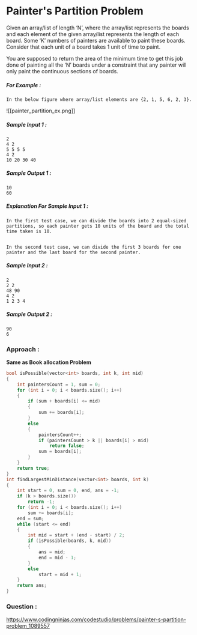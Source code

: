 # Painter's Partition Problem


Given an array/list of length ‘N’, where the array/list represents the boards and each element of the given array/list represents the length of each board. Some ‘K’ numbers of painters are available to paint these boards. Consider that each unit of a board takes 1 unit of time to paint.

You are supposed to return the area of the minimum time to get this job done of painting all the ‘N’ boards under a constraint that any painter will only paint the continuous sections of boards.

##### For Example :

```
In the below figure where array/list elements are {2, 1, 5, 6, 2, 3}.
```

![[painter_partition_ex.png]]


##### Sample Input 1 :

```
2
4 2
5 5 5 5
4 2
10 20 30 40
```

##### Sample Output 1 :

```
10
60
```

##### Explanation For Sample Input 1 :

```
In the first test case, we can divide the boards into 2 equal-sized partitions, so each painter gets 10 units of the board and the total time taken is 10.


In the second test case, we can divide the first 3 boards for one painter and the last board for the second painter.
```

##### Sample Input 2 :

```
2
2 2
48 90
4 2
1 2 3 4
```

##### Sample Output 2 :

```
90
6
```



### Approach :

**Same as Book allocation Problem**

```C++
bool isPossible(vector<int> boards, int k, int mid)
{
    int paintersCount = 1, sum = 0;
    for (int i = 0; i < boards.size(); i++)
    {
        if (sum + boards[i] <= mid)
        {
            sum += boards[i];
        }
        else
        {
            paintersCount++;
            if (paintersCount > k || boards[i] > mid)
                return false;
            sum = boards[i];
        }
    }
    return true;
}
int findLargestMinDistance(vector<int> boards, int k)
{
    int start = 0, sum = 0, end, ans = -1;
    if (k > boards.size())
        return -1;
    for (int i = 0; i < boards.size(); i++)
        sum += boards[i];
    end = sum;
    while (start <= end)
    {
        int mid = start + (end - start) / 2;
        if (isPossible(boards, k, mid))
        {
            ans = mid;
            end = mid - 1;
        }
        else
            start = mid + 1;
    }
    return ans;
}
```

### Question :

https://www.codingninjas.com/codestudio/problems/painter-s-partition-problem_1089557